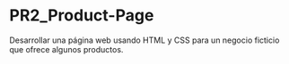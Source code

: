# PR2_Product-Page
Desarrollar una página web usando HTML y CSS para un negocio ficticio que ofrece algunos productos.
